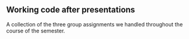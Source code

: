 ## Working code after presentations
A collection of the three group assignments we handled throughout the course of the semester.
